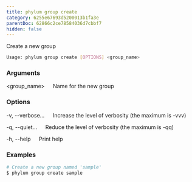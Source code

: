 ```yaml
---
title: phylum group create
category: 6255e67693d5200013b1fa3e
parentDoc: 62866c2ce78584036d7cbbf7
hidden: false
---
```


Create a new group

```sh
Usage: phylum group create [OPTIONS] <group_name>
```

### Arguments

<group_name>
&emsp; Name for the new group

### Options

-v, --verbose...
&emsp; Increase the level of verbosity (the maximum is -vvv)

-q, --quiet...
&emsp; Reduce the level of verbosity (the maximum is -qq)

-h, --help
&emsp; Print help

### Examples

```sh
# Create a new group named 'sample'
$ phylum group create sample
```
